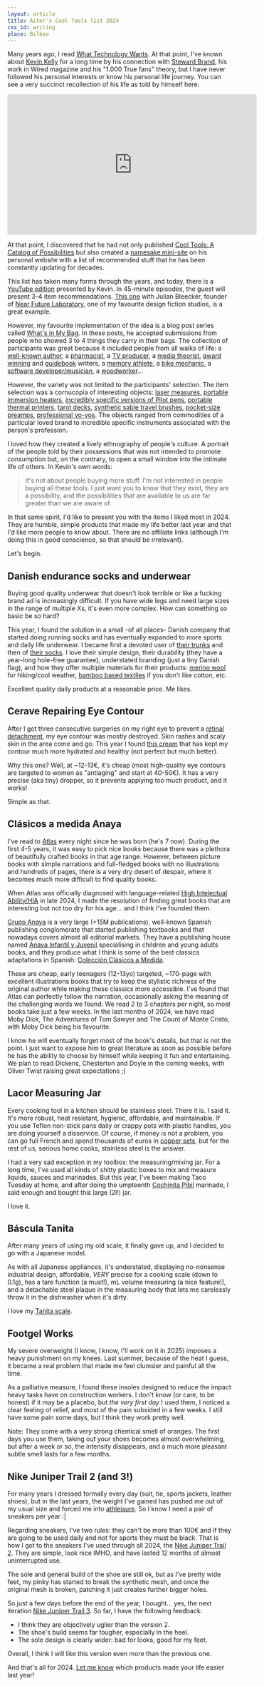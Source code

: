 ```yaml
---
layout: article
title: Aitor's Cool Tools list 2024
css_id: writing
place: Bilbao
---
```


Many years ago, I read [What Technology Wants](https://www.wikiwand.com/en/articles/What_Technology_Wants). At that point, I've known about [Kevin Kelly](https://www.wikiwand.com/en/articles/Kevin_Kelly_(editor)) for a long time by his connection with [Steward Brand](https://www.wikiwand.com/en/articles/Stewart_Brand), his work in Wired magazine and his "1.000 True fans" theory, but I have never followed his personal interests or know his personal life journey. You can see a very succinct recollection of his life as told by himself here:

<iframe width="560" height="315" src="https://www.youtube.com/embed/i1cmnizKPlk?si=AY0cg9KNRl2zvgFW" title="YouTube video player" frameborder="0" allow="accelerometer; autoplay; clipboard-write; encrypted-media; gyroscope; picture-in-picture; web-share" referrerpolicy="strict-origin-when-cross-origin" allowfullscreen></iframe>

At that point, I discovered that he had not only published [Cool Tools: A Catalog of Possibilities](https://www.goodreads.com/book/show/18528382) but also created a [namesake mini-site](https://kk.org/cooltools/) on his personal website with a list of recommended stuff that he has been constantly updating for decades. 

This list has taken many forms through the years, and today, there is a [YouTube edition](https://www.youtube.com/@CoolTools/videos) presented by Kevin. In 45-minute episodes, the guest will present 3-4 item recommendations. [This one](https://www.youtube.com/watch?v=aX8N72yzRFo) with Julian Bleecker, founder of [Near Future Laboratory](https://nearfuturelaboratory.com/), one of my favourite design fiction studios, is a great example.  

However, my favourite implementation of the idea is a blog post series called [What's in My Bag](https://kk.org/cooltools/category/whats-in-my-bag-2/). In these posts, he accepted submissions from people who showed 3 to 4 things they carry in their bags. The collection of participants was great because it included people from all walks of life: a [well-known author](https://www.wikiwand.com/en/articles/Tim_O%27Reilly), a [pharmacist](https://kk.org/cooltools/whats-in-my-bag-barbara-dace/), a [TV producer](https://kk.org/cooltools/whats-in-my-bag-justin-elchakieh/), a [media theorist](https://whatsinmynow.substack.com/p/whats-in-my-bag-douglas-rushkoff-20-09-23), [award winning](https://kk.org/cooltools/whats-in-my-bag-nicole-harkin/) and [guidebook](https://kk.org/cooltools/whats-in-my-bag-zora-oneill/) writers, a [memory athlete](https://kk.org/cooltools/whats-in-my-bag-nelson-dellis/), a [bike mechanic](https://kk.org/cooltools/whats-in-my-bag-dave-rome/), a [software developer/musician](https://kk.org/cooltools/whats-in-my-bag-daniel-webb/), a [woodworker](https://kk.org/cooltools/whats-in-my-bag-david-picciuto/)...

However, the variety was not limited to the participants' selection. The item selection was a cornucopia of interesting objects: [laser measures](https://kk.org/cooltools/whats-in-my-bag-j-young-2/), [portable immersion heaters](https://kk.org/cooltools/whats-in-my-bag-marcel-dufresne/), [incredibly specific versions of Pilot pens](https://kk.org/cooltools/whats-in-my-desk-jayme-boucher/), [portable thermal printers](https://kk.org/cooltools/whats-in-my-bag-james-folta/), [tarot decks](https://kk.org/cooltools/whats-in-my-bag-ida-yalzadeh/), [synthetic sable travel brushes](https://kk.org/cooltools/whats-in-my-bag-betsy-delph/), [pocket-size preamps](https://kk.org/cooltools/whats-in-my-bag-amantha-imber/), [professional yo-yos](https://whatsinmynow.substack.com/p/whats-in-my-bag-carla-diana-21-01-20). The objects ranged from commodities of a particular loved brand to incredible specific instruments associated with the person's profession.

I loved how they created a lively ethnography of people's culture. A portrait of the people told by their possessions that was not intended to promote consumption but, on the contrary, to open a small window into the intimate life of others. In Kevin's own words:

>  It's not about people buying more stuff. I'm not interested in people buying all these tools. I just want you to know that they exist, they are a possibility, and the possibilities that are available to us are far greater than we are aware of. 

In that same spirit, I'd like to present you with the items I liked most in 2024. They are humble, simple products that made my life better last year and that I'd like more people to know about. There are no affiliate links (although I'm doing this in good conscience, so that should be irrelevant).  

Let's begin. 

## Danish endurance socks and underwear

Buying good quality underwear that doesn't look terrible or like a fucking brand ad is increasingly difficult. If you have wide legs and need large sizes in the range of multiple Xs, it's even more complex. How can something so basic be so hard? 

This year, I found the solution in a small -of all places- Danish company that started doing running socks and has eventually expanded to more sports and daily life underwear. I became first a devoted user of [their trunks](https://danishendurance.com/products/men-s-trunks-classic) and then of [their socks](https://danishendurance.com/products/cotton-dress-socks). I love their simple design, their durability (they have a year-long hole-free guarantee), understated branding (just a tiny Danish flag), and how they offer multiple materials for their products: [merino wool](https://danishendurance.com/products/merino-wool-dress-socks) for hiking/cool weather, [bamboo based textiles](https://danishendurance.com/products/bamboo-dress-socks) if you don't like cotton, etc. 

Excellent quality daily products at a reasonable price. Me likes. 

## Cerave Repairing Eye Contour

After I got three consecutive surgeries on my right eye to prevent a [retinal detachment](https://www.wikiwand.com/en/articles/Retinal_detachment), my eye contour was mostly destroyed. Skin rashes and scaly skin in the area come and go. This year I found [this cream](https://www.cerave.es/todos-los-productos/hidratacion-rostro/crema-reparadora-para-contorno-de-ojos) that has kept my contour much more hydrated and healthy (not perfect but much better).

Why this one? Well, at ~12-13€, it's cheap (most high-quality eye contours are targeted to women as "antiaging" and start at 40-50€). It has a very precise (aka tiny) dropper, so it prevents applying too much product, and it works! 

Simple as that.

## Clásicos a medida Anaya

I've read to [Atlas](https://x.com/theatlasbjorn) every night since he was born (he's 7 now). During the first 4-5 years, it was easy to pick nice books because there was a plethora of beautifully crafted books in that age range. However, between picture books with simple narrations and full-fledged books with no illustrations and hundreds of pages, there is a very dry desert of despair, where it becomes much more difficult to find quality books. 

When Atlas was officially diagnosed with language-related [High Intelectual Ability/HIA](https://www.wikiwand.com/es/articles/Altas_capacidades_intelectuales) in late 2024, I made the resolution of finding great books that are interesting but not too dry for his age... and I think I've founded them. 

[Grupo Anaya](https://www.grupoanaya.es/) is a very large (+15M publications), well-known Spanish publishing conglomerate that started publishing textbooks and that nowadays covers almost all editorial markets. They have a publishing house named [Anaya Infantil y Juvenil](https://www.anayainfantilyjuvenil.com/) specialising in children and young adults books, and they produce what I think is some of the best classics adaptations in Spanish: [Colección Clásicos a Medida](https://www.anayainfantilyjuvenil.com/subcoleccion/clasicos-a-medida/).

These are cheap, early teenagers (12-13yo) targeted, ~170-page with excellent illustrations books that try to keep the stylistic richness of the original author while making these classics more accessible. I've found that Atlas can perfectly follow the narration, occasionally asking the meaning of the challenging words we found. We read 2 to 3 chapters per night, so most books take just a few weeks. In the last months of 2024, we have read Moby Dick, The Adventures of Tom Sawyer and The Count of Monte Cristo, with Moby Dick being his favourite.

I know he will eventually forget most of the book's details, but that is not the point. I just want to expose him to great literature as soon as possible before he has the ability to choose by himself while keeping it fun and entertaining. We plan to read Dickens, Chesterton and Doyle in the coming weeks, with Oliver Twist raising great expectations ;)

## Lacor Measuring Jar

Every cooking tool in a kitchen should be stainless steel. There it is. I said it. It's more robust, heat resistant, hygienic, affordable, and maintainable. If you use Teflon non-stick pans daily or crappy pots with plastic handles, you are doing yourself a disservice. Of course, if money is not a problem, you can go full French and spend thousands of euros in [copper sets](https://www.souschef.co.uk/collections/copper-pans), but for the rest of us, serious home cooks, stainless steel is the answer. 

I had a very sad exception in my toolbox: the measuring/mixing jar. For a long time, I've used all kinds of shitty plastic boxes to mix and measure liquids, sauces and marinades. But this year, I've been making Taco Tuesday at home, and after doing the umpteenth [Cochinita Pibil](https://www.wikiwand.com/en/articles/Cochinita_pibil) marinade, I said enough and bought this large (2l!) jar. 

I love it.    

## Báscula Tanita 

After many years of using my old scale, it finally gave up, and I decided to go with a Japanese model. 

As with all Japanese appliances, it's understated, displaying no-nonsense industrial design, affordable, _VERY_ precise for a cooking scale (down to 0.1g), has a tare function (a must!), mL volume measuring (a nice feature!), and a detachable steel plaque in the measuring body that lets me carelessly throw it in the dishwasher when it's dirty. 

I love my [Tanita scale](https://www.tanita.co.jp/product/scaleforkitchen/3438/).

## Footgel Works

My severe overweight (I know, I know, I'll work on it in 2025) imposes a heavy punishment on my knees. Last summer, because of the heat I guess, it became a real problem that made me feel clumsier and painful all the time. 

As a palliative measure, I found these insoles designed to reduce the impact heavy tasks have on construction workers. I don't know (or care, to be honest) if it may be a placebo, but _the very first day_ I used them, I noticed a clear feeling of relief, and most of the pain subsided in a few weeks. I still have some pain some days, but I think they work pretty well.

Note: They come with a very strong chemical smell of oranges. The first days you use them, taking out your shoes becomes almost overwhelming, but after a week or so, the intensity disappears, and a much more pleasant subtle smell lasts for a few months.  

## Nike Juniper Trail 2 (and 3!)

For many years I dressed formally every day (suit, tie, sports jackets, leather shoes), but in the last years, the weight I've gained has pushed me out of my usual size and forced me into [athleisure](https://www.wikiwand.com/en/articles/Athleisure). So I know I need a pair of sneakers per year :|

Regarding sneakers, I've two rules: they can't be more than 100€ and if they are going to be used daily and not for sports they must be black. That is how I got to the sneakers I've used through all 2024, the [Nike Juniper Trail 2](https://www.nike.com/us/es/t/tenis-de-trail-running-juniper-trail-2-lFQ3lS/DM0822-001). They are simple, look nice IMHO, and have lasted 12 months of almost uninterrupted use. 

The sole and general build of the shoe are still ok, but as I've pretty wide feet, my pinky has started to break the synthetic mesh, and once the original mesh is broken, patching it just creates further bigger holes. 

So just a few days before the end of the year, I bought... yes, the next iteration [Nike Juniper Trail 3](https://www.nike.com/es/t/juniper-trail-3-zapatillas-de-trail-running-dZhjjq/FQ0904-301). So far, I have the following feedback: 

- I think they are objectively uglier than the version 2.
- The shoe's build seems far tougher, especially in the heel.
- The sole design is clearly wider: bad for looks, good for my feet. 

Overall, I think I will like this version even more than the previous one.


And that's all for 2024. [Let me know](https://twitter.com/_aitor) which products made your life easier last year!


